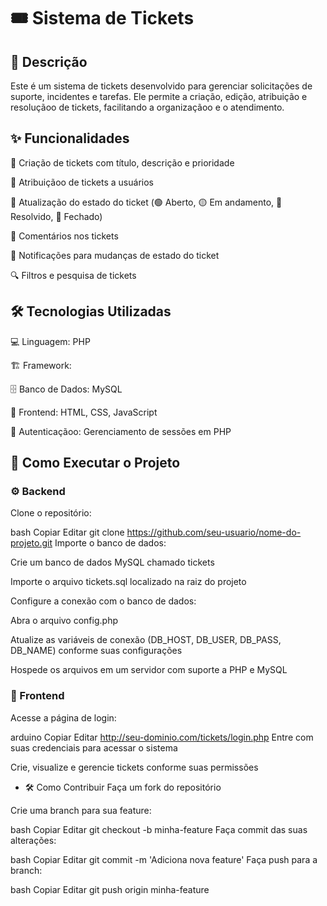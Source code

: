 # 🎟️ Sistema de Tickets

## 📌 Descrição
Este é um sistema de tickets desenvolvido para gerenciar solicitações de suporte, incidentes e tarefas. Ele permite a criação, edição, atribuição e resoluçãoo de tickets, facilitando a organizaçãoo e o atendimento.

## ✨ Funcionalidades
📝 Criação de tickets com título, descrição e prioridade

👤 Atribuiçãoo de tickets a usuários

🔄 Atualização do estado do ticket (🟢 Aberto, 🟡 Em andamento, 🔵 Resolvido, 🔴 Fechado)

💬 Comentários nos tickets

🔔 Notificações para mudanças de estado do ticket

🔍 Filtros e pesquisa de tickets

## 🛠️ Tecnologias Utilizadas
💻 Linguagem: PHP

🏗️ Framework: 

🗄️ Banco de Dados: MySQL

🎨 Frontend: HTML, CSS, JavaScript

🔑 Autenticaçãoo: Gerenciamento de sessões em PHP

## 🚀 Como Executar o Projeto
### ⚙️ Backend
Clone o repositório:

bash
Copiar
Editar
git clone https://github.com/seu-usuario/nome-do-projeto.git
Importe o banco de dados:

Crie um banco de dados MySQL chamado tickets

Importe o arquivo tickets.sql localizado na raiz do projeto

Configure a conexão com o banco de dados:

Abra o arquivo config.php

Atualize as variáveis de conexão (DB_HOST, DB_USER, DB_PASS, DB_NAME) conforme suas configurações

Hospede os arquivos em um servidor com suporte a PHP e MySQL

### 🎨 Frontend
Acesse a página de login:

arduino
Copiar
Editar
http://seu-dominio.com/tickets/login.php
Entre com suas credenciais para acessar o sistema

Crie, visualize e gerencie tickets conforme suas permissões

- 🛠️ Como Contribuir
Faça um fork do repositório

Crie uma branch para sua feature:

bash
Copiar
Editar
git checkout -b minha-feature
Faça commit das suas alterações:

bash
Copiar
Editar
git commit -m 'Adiciona nova feature'
Faça push para a branch:

bash
Copiar
Editar
git push origin minha-feature
